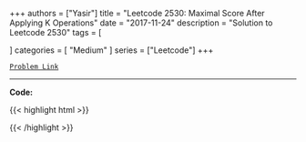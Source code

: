 
+++
authors = ["Yasir"]
title = "Leetcode 2530: Maximal Score After Applying K Operations"
date = "2017-11-24"
description = "Solution to Leetcode 2530"
tags = [
    
]
categories = [
    "Medium"
]
series = ["Leetcode"]
+++



[`Problem Link`](https://leetcode.com/problems/maximal-score-after-applying-k-operations/description/)

---

**Code:**

{{< highlight html >}}

{{< /highlight >}}

